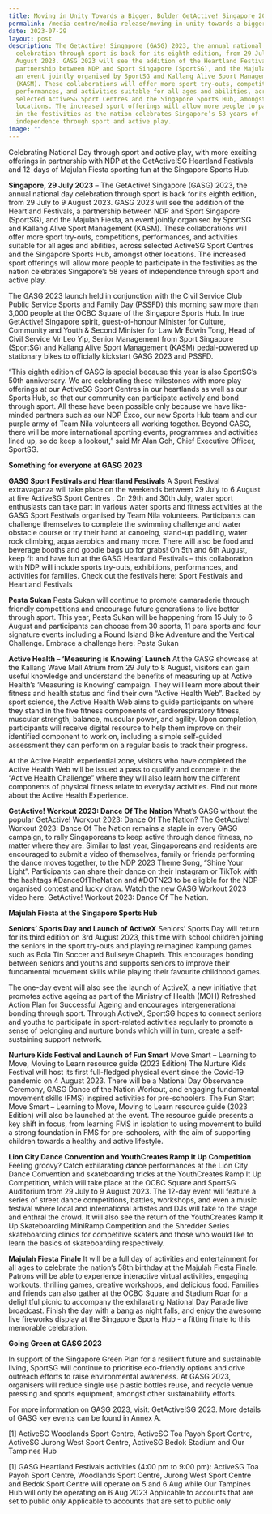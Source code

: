 ```yaml
---
title: Moving in Unity Towards a Bigger, Bolder GetActive! Singapore 2023
permalink: /media-centre/media-release/moving-in-unity-towards-a-bigger-bolder-getactive-singapore-2023/
date: 2023-07-29
layout: post
description: The GetActive! Singapore (GASG) 2023, the annual national day
  celebration through sport is back for its eighth edition, from 29 July to 9
  August 2023. GASG 2023 will see the addition of the Heartland Festivals, a
  partnership between NDP and Sport Singapore (SportSG), and the Majulah Fiesta,
  an event jointly organised by SportSG and Kallang Alive Sport Management
  (KASM). These collaborations will offer more sport try-outs, competitions,
  performances, and activities suitable for all ages and abilities, across
  selected ActiveSG Sport Centres and the Singapore Sports Hub, amongst other
  locations. The increased sport offerings will allow more people to participate
  in the festivities as the nation celebrates Singapore’s 58 years of
  independence through sport and active play.
image: ""
---
```

Celebrating National Day through sport and active play, with more exciting offerings in partnership with NDP at the GetActive!SG Heartland Festivals and 12-days of Majulah Fiesta sporting fun at the Singapore Sports Hub.

**Singapore, 29 July 2023** – The GetActive! Singapore (GASG) 2023, the annual national day celebration through sport is back for its eighth edition, from 29 July to 9 August 2023. GASG 2023 will see the addition of the Heartland Festivals, a partnership between NDP and Sport Singapore (SportSG), and the Majulah Fiesta, an event jointly organised by SportSG and Kallang Alive Sport Management (KASM). These collaborations will offer more sport try-outs, competitions, performances, and activities suitable for all ages and abilities, across selected ActiveSG Sport Centres and the Singapore Sports Hub, amongst other locations. The increased sport offerings will allow more people to participate in the festivities as the nation celebrates Singapore’s 58 years of independence through sport and active play. 

The GASG 2023 launch held in conjunction with the Civil Service Club Public Service Sports and Family Day (PSSFD) this morning saw more than 3,000 people at the OCBC Square of the Singapore Sports Hub. In true GetActive! Singapore spirit, guest-of-honour Minister for Culture, Community and Youth & Second Minister for Law Mr Edwin Tong, Head of Civil Service Mr Leo Yip, Senior Management from Sport Singapore (SportSG) and Kallang Alive Sport Management (KASM) pedal-powered up stationary bikes to officially kickstart GASG 2023 and PSSFD.

“This eighth edition of GASG is special because this year is also SportSG’s 50th anniversary. We are celebrating these milestones with more play offerings at our ActiveSG Sport Centres in our heartlands as well as our Sports Hub, so that our community can participate actively and bond through sport. All these have been possible only because we have like-minded partners such as our NDP Exco, our new Sports Hub team and our purple army of Team Nila volunteers all working together. Beyond GASG, there will be more international sporting events, programmes and activities lined up, so do keep a lookout,” said Mr Alan Goh, Chief Executive Officer, SportSG.

**Something for everyone at GASG 2023**

**GASG Sport Festivals and Heartland Festivals**
A Sport Festival extravaganza will take place on the weekends between 29 July to 6 August at five ActiveSG Sport Centres . On 29th and 30th July, water sport enthusiasts can take part in various water sports and fitness activities at the GASG Sport Festivals organised by Team Nila volunteers. Participants can challenge themselves to complete the swimming challenge and water obstacle course or try their hand at canoeing, stand-up paddling, water rock climbing, aqua aerobics and many more. There will also be food and beverage booths and goodie bags up for grabs! On 5th and 6th August, keep fit and have fun at the GASG Heartland Festivals  – this collaboration with NDP will include sports try-outs, exhibitions, performances, and activities for families. Check out the festivals here: Sport Festivals and Heartland Festivals

**Pesta Sukan**
Pesta Sukan will continue to promote camaraderie through friendly competitions and encourage future generations to live better through sport. This year, Pesta Sukan will be happening from 15 July to 6 August and participants can choose from 30 sports, 11 para sports and four signature events including a Round Island Bike Adventure and the Vertical Challenge. Embrace a challenge here: Pesta Sukan

**Active Health – ‘Measuring is Knowing’ Launch** 
At the GASG showcase at the Kallang Wave Mall Atrium from 29 July to 8 August, visitors can gain useful knowledge and understand the benefits of measuring up at Active Health’s ‘Measuring is Knowing’ campaign. They will learn more about their fitness and health status and find their own “Active Health Web”. Backed by sport science, the Active Health Web aims to guide participants on where they stand in the five fitness components of cardiorespiratory fitness, muscular strength, balance, muscular power, and agility. Upon completion, participants will receive digital resource to help them improve on their identified component to work on, including a simple self-guided assessment they can perform on a regular basis to track their progress. 

At the Active Health experiential zone, visitors who have completed the Active Health Web will be issued a pass to qualify and compete in the “Active Health Challenge” where they will also learn how the different components of physical fitness relate to everyday activities. Find out more about the Active Health Experience.   

**GetActive! Workout 2023: Dance Of The Nation**
What’s GASG without the popular GetActive! Workout 2023: Dance Of The Nation? The GetActive! Workout 2023: Dance Of The Nation remains a staple in every GASG campaign, to rally Singaporeans to keep active through dance fitness, no matter where they are. Similar to last year, Singaporeans and residents are encouraged to submit a video of themselves, family or friends performing the dance moves together, to the NDP 2023 Theme Song, “Shine Your Light”. Participants can share their dance on their Instagram  or TikTok  with the hashtags #DanceOfTheNation and #DOTN23 to be eligible for the NDP-organised contest and lucky draw. Watch the new GASG Workout 2023 video here: GetActive! Workout 2023: Dance Of The Nation.

**Majulah Fiesta at the Singapore Sports Hub**

**Seniors’ Sports Day and Launch of ActiveX**
Seniors’ Sports Day will return for its third edition on 3rd August 2023, this time with school children joining the seniors in the sport try-outs and playing reimagined kampung games such as Bola Tin Soccer and Bullseye Chapteh. This encourages bonding between seniors and youths and supports seniors to improve their fundamental movement skills while playing their favourite childhood games. 

The one-day event will also see the launch of ActiveX, a new initiative that promotes active ageing as part of the Ministry of Health (MOH) Refreshed Action Plan for Successful Ageing and encourages intergenerational bonding through sport. Through ActiveX, SportSG hopes to connect seniors and youths to participate in sport-related activities regularly to promote a sense of belonging and nurture bonds which will in turn, create a self-sustaining support network.

**Nurture Kids Festival and Launch of Fun Smart** Move Smart – Learning to Move, Moving to Learn resource guide (2023 Edition)
The Nurture Kids Festival will host its first full-fledged physical event since the Covid-19 pandemic on 4 August 2023. There will be a National Day Observance Ceremony, GASG Dance of the Nation Workout, and engaging fundamental movement skills (FMS) inspired activities for pre-schoolers. The Fun Start Move Smart – Learning to Move, Moving to Learn resource guide (2023 Edition) will also be launched at the event. The resource guide presents a key shift in focus, from learning FMS in isolation to using movement to build a strong foundation in FMS for pre-schoolers, with the aim of supporting children towards a healthy and active lifestyle.
 
**Lion City Dance Convention and YouthCreates Ramp It Up Competition**
Feeling groovy? Catch exhilarating dance performances at the Lion City Dance Convention and skateboarding tricks at the YouthCreates Ramp It Up Competition, which will take place at the OCBC Square and SportSG Auditorium from 29 July to 9 August 2023. The 12-day event will feature a series of street dance competitions, battles, workshops, and even a music festival where local and international artistes and DJs will take to the stage and enthral the crowd. It will also see the return of the YouthCreates Ramp It Up Skateboarding MiniRamp Competition and the Shredder Series skateboarding clinics for competitive skaters and those who would like to learn the basics of skateboarding respectively. 

**Majulah Fiesta Finale**
It will be a full day of activities and entertainment for all ages to celebrate the nation’s 58th birthday at the Majulah Fiesta Finale. Patrons will be able to experience interactive virtual activities, engaging workouts, thrilling games, creative workshops, and delicious food. Families and friends can also gather at the OCBC Square and Stadium Roar for a delightful picnic to accompany the exhilarating National Day Parade live broadcast. Finish the day with a bang as night falls, and enjoy the awesome live fireworks display at the Singapore Sports Hub - a fitting finale to this memorable celebration.

**Going Green at GASG 2023**

In support of the Singapore Green Plan for a resilient future and sustainable living, SportSG will continue to prioritise eco-friendly options and drive outreach efforts to raise environmental awareness. At GASG 2023, organisers will reduce single use plastic bottles reuse, and recycle venue pressing and sports equipment, amongst other 
sustainability efforts. 

For more information on GASG 2023, visit: GetActive!SG 2023. More details of GASG key events can be found in Annex A.

\[1\] ActiveSG Woodlands Sport Centre, ActiveSG Toa Payoh Sport Centre, ActiveSG Jurong West Sport Centre, ActiveSG Bedok Stadium and Our Tampines Hub

\[1\] GASG Heartland Festivals activities (4:00 pm to 9:00 pm): ActiveSG Toa Payoh Sport Centre, Woodlands Sport Centre, Jurong West Sport Centre and Bedok Sport Centre will operate on 5 and 6 Aug while Our Tampines Hub will only be operating on 6 Aug 2023
Applicable to accounts that are set to public only
Applicable to accounts that are set to public only
